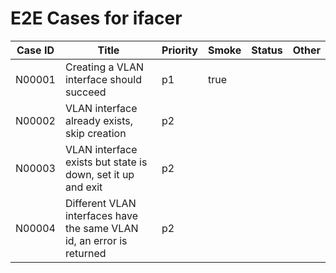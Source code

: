 # E2E Cases for ifacer

| Case ID | Title                                                                             | Priority | Smoke | Status | Other |
| ------- | --------------------------------------------------------------------------------- | -------- | ----- | ------ | ----- |
| N00001  | Creating a VLAN interface should succeed                                          | p1       | true  |        |       |
| N00002  | VLAN interface already exists, skip creation                                      | p2       |       |        |       |
| N00003  | VLAN interface exists but state is down, set it up and exit                       | p2       |       |        |       |
| N00004  | Different VLAN interfaces have the same VLAN id, an error is returned             | p2       |       |        |       |

